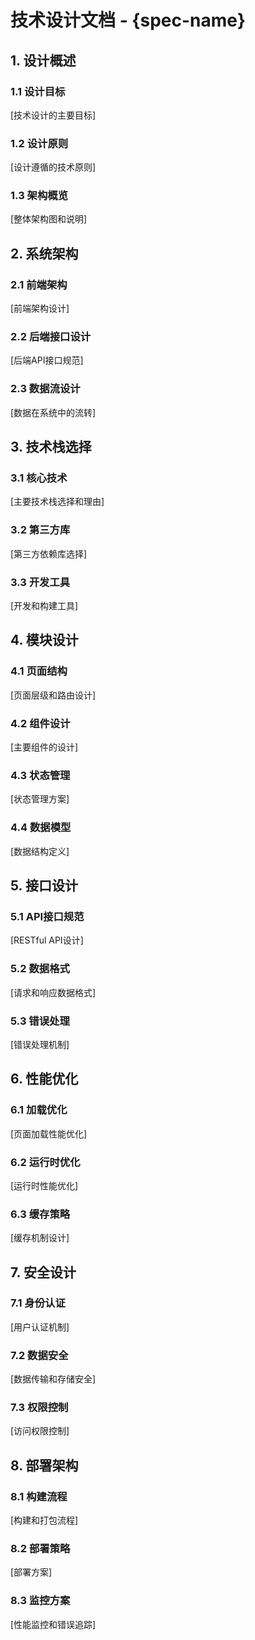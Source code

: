 # 技术设计文档 - {spec-name}

## 1. 设计概述

### 1.1 设计目标
[技术设计的主要目标]

### 1.2 设计原则
[设计遵循的技术原则]

### 1.3 架构概览
[整体架构图和说明]

## 2. 系统架构

### 2.1 前端架构
[前端架构设计]

### 2.2 后端接口设计
[后端API接口规范]

### 2.3 数据流设计
[数据在系统中的流转]

## 3. 技术栈选择

### 3.1 核心技术
[主要技术栈选择和理由]

### 3.2 第三方库
[第三方依赖库选择]

### 3.3 开发工具
[开发和构建工具]

## 4. 模块设计

### 4.1 页面结构
[页面层级和路由设计]

### 4.2 组件设计
[主要组件的设计]

### 4.3 状态管理
[状态管理方案]

### 4.4 数据模型
[数据结构定义]

## 5. 接口设计

### 5.1 API接口规范
[RESTful API设计]

### 5.2 数据格式
[请求和响应数据格式]

### 5.3 错误处理
[错误处理机制]

## 6. 性能优化

### 6.1 加载优化
[页面加载性能优化]

### 6.2 运行时优化
[运行时性能优化]

### 6.3 缓存策略
[缓存机制设计]

## 7. 安全设计

### 7.1 身份认证
[用户认证机制]

### 7.2 数据安全
[数据传输和存储安全]

### 7.3 权限控制
[访问权限控制]

## 8. 部署架构

### 8.1 构建流程
[构建和打包流程]

### 8.2 部署策略
[部署方案]

### 8.3 监控方案
[性能监控和错误追踪]